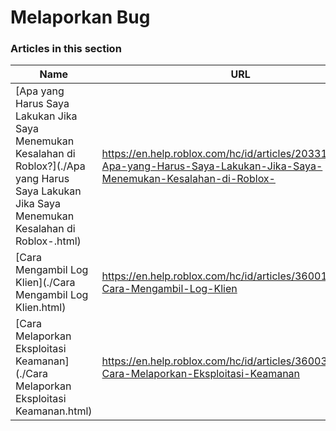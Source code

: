 # Melaporkan Bug  
### Articles in this section
Name|URL
-|-
[Apa yang Harus Saya Lakukan Jika Saya Menemukan Kesalahan di Roblox?](./Apa yang Harus Saya Lakukan Jika Saya Menemukan Kesalahan di Roblox-.html) |https://en.help.roblox.com/hc/id/articles/203312900-Apa-yang-Harus-Saya-Lakukan-Jika-Saya-Menemukan-Kesalahan-di-Roblox-
[Cara Mengambil Log Klien](./Cara Mengambil Log Klien.html) |https://en.help.roblox.com/hc/id/articles/360016022492-Cara-Mengambil-Log-Klien
[Cara Melaporkan Eksploitasi Keamanan](./Cara Melaporkan Eksploitasi Keamanan.html) |https://en.help.roblox.com/hc/id/articles/360038516512-Cara-Melaporkan-Eksploitasi-Keamanan